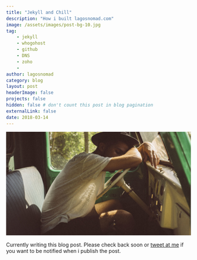 ```yaml
---
title: "Jekyll and Chill"
description: "How i built lagosnomad.com"
image: /assets/images/post-bg-10.jpg
tag: 
    - jekyll
    - whogohost
    - github
    - DNS
    - zoho
    - 
author: lagosnomad
category: blog
layout: post
headerImage: false
projects: false
hidden: false # don't count this post in blog pagination
externalLink: false
date: 2018-03-14
---
```

![Jekyll and Chill](../assets/images/post-bg-10.jpg)

Currently writing this blog post. Please check back soon or [tweet at me](/) if you want to be notified when i publish the post.